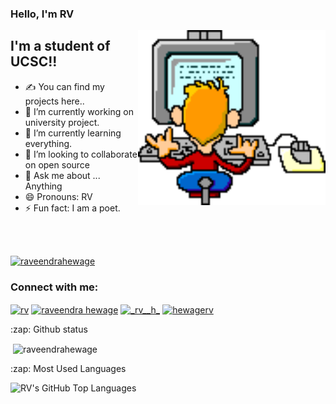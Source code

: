 ### Hello, I'm RV
 <img align="right" alt="GIF" src="https://github.com/raveendrahewage/raveendrahewage/blob/main/animated-computer-image-0192.gif" width="300" height="280" />

## I'm a student  of  UCSC!!
- ✍ You can find my projects here..
- 🔭 I’m currently working on university  project.
- 🌱 I’m currently learning everything.
- 👯 I’m looking to collaborate on open source
- 💬 Ask me about ... Anything
- 😄 Pronouns: RV
- ⚡ Fun fact: I am a  poet.
<br />
<br />
<p align="left"> <a href="https://github.com/ryo-ma/github-profile-trophy"><img src="https://github-profile-trophy.vercel.app/?username=raveendrahewage" alt="raveendrahewage" /></a> </p>
<h3 align="left">Connect with me:</h3>
<p align="left">
<a href="https://linkedin.com/in/rv" target="blank"><img align="center" src="https://cdn.jsdelivr.net/npm/simple-icons@3.0.1/icons/linkedin.svg" alt="rv" height="30" width="40" /></a>
<a href="https://fb.com/raveendra hewage" target="blank"><img align="center" src="https://cdn.jsdelivr.net/npm/simple-icons@3.0.1/icons/facebook.svg" alt="raveendra hewage" height="30" width="40" /></a>
<a href="https://instagram.com/_rv__h_" target="blank"><img align="center" src="https://cdn.jsdelivr.net/npm/simple-icons@3.0.1/icons/instagram.svg" alt="_rv__h_" height="30" width="40" /></a>
<a href="https://www.hackerrank.com/hewagerv" target="blank"><img align="center" src="https://cdn.jsdelivr.net/npm/simple-icons@3.0.1/icons/hackerrank.svg" alt="hewagerv" height="30" width="40" /></a>
</p>
<summary>:zap: Github  status</summary>
<p>&nbsp;<img align="center" src="https://github-readme-stats.vercel.app/api?username=raveendrahewage&show_icons=true&locale=en" alt="raveendrahewage" /></p>
<summary>:zap: Most Used Languages</summary>
<p>&nbsp;<img align="left" alt="RV's GitHub Top Languages" src="https://github-readme-stats.vercel.app/api/top-langs/?username=raveendrahewage" /></p>
